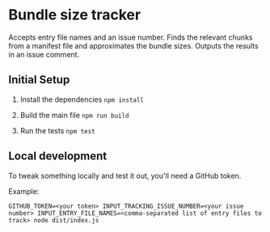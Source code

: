 # Bundle size tracker

Accepts entry file names and an issue number. Finds the relevant chunks from a manifest file and approximates the bundle sizes. Outputs the results in an issue comment.

## Initial Setup

1. Install the dependencies
`npm install`

2. Build the main file
`npm run build`

3. Run the tests
`npm test`

## Local development

To tweak something locally and test it out, you'll need a GitHub token.

Example:

```
GITHUB_TOKEN=<your token> INPUT_TRACKING_ISSUE_NUMBER=<your issue number> INPUT_ENTRY_FILE_NAMES=<comma-separated list of entry files to track> node dist/index.js
```
